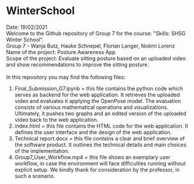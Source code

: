 # WinterSchool
Date: 19/02/2021<br>
Welcome to the Github repository of Group 7 for the course: "Skills: SHSG Winter School". <br>
Group 7 - Wanja Butz, Hauke Schnepel, Florian Langer, Noëmi Lorenz<br>
Name of the project: Posture Awareness App<br>
Scope of the project: Evaluate sitting posture based on an uploaded video and show recommendations to improve the sitting posture.<br>
<br>
In this repository you may find the following files:
1) Final_Submission_G7.ipynb = this file contains the python code which serves as backend for the web application. 
It retrieves the uploaded video and evaluates it applying the OpenPose model. 
The evaluation consists of various mathematical operations and visualizations.
Ultimately, it pushes two graphs and an edited version of the uploaded video back to the web application.
2) index.html = this file contains the HTML code for the web application.
It defines the user interface and the design of the web application.
3) Technical report.docx = this file contains a clear and brief overview of the software product. 
It outlines the technical details and main choices of the implementation.
4) Group7_User_Workflow.mp4 = this file shows an exemplary user workflow, in case the environment will face difficulties running without explicit setup. 
We kindly thank for consideration by the professor, in such a scenario.
